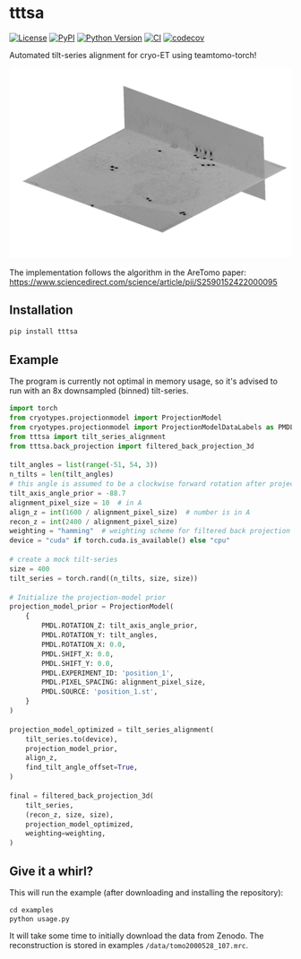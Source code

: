 # tttsa

[![License](https://img.shields.io/pypi/l/tttsa.svg?color=green)](https://github.com/McHaillet/tttsa/raw/main/LICENSE)
[![PyPI](https://img.shields.io/pypi/v/tttsa.svg?color=green)](https://pypi.org/project/tttsa)
[![Python Version](https://img.shields.io/pypi/pyversions/tttsa.svg?color=green)](https://python.org)
[![CI](https://github.com/McHaillet/tttsa/actions/workflows/ci.yml/badge.svg)](https://github.com/McHaillet/tttsa/actions/workflows/ci.yml)
[![codecov](https://codecov.io/gh/McHaillet/tttsa/branch/main/graph/badge.svg)](https://codecov.io/gh/McHaillet/tttsa)

Automated tilt-series alignment for cryo-ET using teamtomo-torch!

<p align="center">
  <img src="./examples/tttsa_example_result.png" width="600" alt="result of running the example for tttsa">
</p>

The implementation follows the algorithm in the AreTomo paper: https://www.sciencedirect.com/science/article/pii/S2590152422000095

## Installation

```bash
pip install tttsa
```

## Example

The program is currently not optimal in memory usage, so it's advised to run with 
an 8x downsampled (binned) tilt-series.

```python
import torch
from cryotypes.projectionmodel import ProjectionModel
from cryotypes.projectionmodel import ProjectionModelDataLabels as PMDL
from tttsa import tilt_series_alignment
from tttsa.back_projection import filtered_back_projection_3d

tilt_angles = list(range(-51, 54, 3))
n_tilts = len(tilt_angles)
# this angle is assumed to be a clockwise forward rotation after projecting the sample
tilt_axis_angle_prior = -88.7
alignment_pixel_size = 10  # in A
align_z = int(1600 / alignment_pixel_size)  # number is in A
recon_z = int(2400 / alignment_pixel_size)
weighting = "hamming"  # weighting scheme for filtered back projection
device = "cuda" if torch.cuda.is_available() else "cpu"

# create a mock tilt-series
size = 400
tilt_series = torch.rand((n_tilts, size, size))

# Initialize the projection-model prior
projection_model_prior = ProjectionModel(
    {
        PMDL.ROTATION_Z: tilt_axis_angle_prior,
        PMDL.ROTATION_Y: tilt_angles,
        PMDL.ROTATION_X: 0.0,
        PMDL.SHIFT_X: 0.0,
        PMDL.SHIFT_Y: 0.0,
        PMDL.EXPERIMENT_ID: 'position_1',
        PMDL.PIXEL_SPACING: alignment_pixel_size,
        PMDL.SOURCE: 'position_1.st',
    }
)

projection_model_optimized = tilt_series_alignment(
    tilt_series.to(device),
    projection_model_prior,
    align_z,
    find_tilt_angle_offset=True,
)

final = filtered_back_projection_3d(
    tilt_series,
    (recon_z, size, size),
    projection_model_optimized,
    weighting=weighting,
)
```

## Give it a whirl?

This will run the example (after downloading and installing the repository):

```
cd examples
python usage.py
```

It will take some time to initially download the data from Zenodo. The reconstruction is stored in examples
`/data/tomo2000528_107.mrc`.

